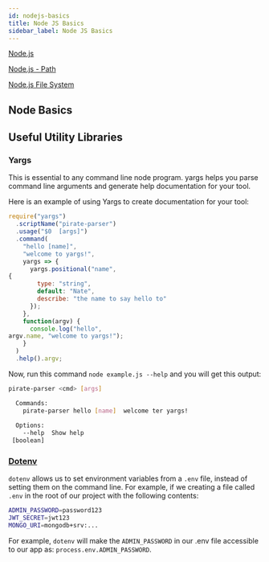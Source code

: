 ```yaml
---
id: nodejs-basics
title: Node JS Basics
sidebar_label: Node JS Basics
---
```


[Node.js](https://nodejs.org/en/) 

[Node.js - Path](https://nodejs.org/api/path.html)

[Node.js File System](https://nodejs.org/api/fs.html)

## Node Basics



## Useful Utility Libraries

### Yargs

This is essential to any command line node program.  yargs helps you parse command line arguments and generate help documentation for your tool.

Here is an example of using Yargs to create documentation for your tool:

```javascript
require("yargs")
  .scriptName("pirate-parser")
  .usage("$0  [args]")
  .command(
    "hello [name]",
    "welcome to yargs!",
    yargs => {
      yargs.positional("name",
{
        type: "string",
        default: "Nate",
        describe: "the name to say hello to"
      });
    },
    function(argv) {
      console.log("hello",
argv.name, "welcome to yargs!");
    }
  )
  .help().argv;
```

Now, run this command `node example.js --help` and you will get this output:

```bash
pirate-parser <cmd> [args]

  Commands:
    pirate-parser hello [name]  welcome ter yargs!
    
  Options:
    --help  Show help                                                  
 [boolean]
```

### [Dotenv](https://github.com/motdotla/dotenv)

`dotenv` allows us to set environment variables from a `.env` file, instead of setting them on the command line. For example, if we creating a file called `.env` in the root of our project with the following contents:

```bash
ADMIN_PASSWORD=password123
JWT_SECRET=jwt123
MONGO_URI=mongodb+srv:...
```

For example, `dotenv` will make the `ADMIN_PASSWORD` in our .env file accessible to our app as: `process.env.ADMIN_PASSWORD`.

